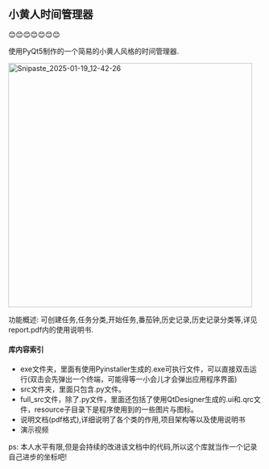 ## 小黄人时间管理器
:blush::blush::blush::blush::blush::blush::blush:

使用PyQt5制作的一个简易的小黄人风格的时间管理器.

<img width="484" alt="Snipaste_2025-01-19_12-42-26" src="https://github.com/user-attachments/assets/cb3fec19-36cc-4f36-a23c-e941c0d46d4d" />


功能概述:
可创建任务,任务分类,开始任务,番茄钟,历史记录,历史记录分类等,详见report.pdf内的使用说明书.

#### 库内容索引
- exe文件夹，里面有使用Pyinstaller生成的.exe可执行文件，可以直接双击运行(双击会先弹出一个终端，可能得等一小会儿才会弹出应用程序界面)
- src文件夹，里面只包含.py文件。
- full_src文件，除了.py文件，里面还包括了使用QtDesigner生成的.ui和.qrc文件，resource子目录下是程序使用到的一些图片与图标。
- 说明文档(pdf格式),详细说明了各个类的作用,项目架构等以及使用说明书
- 演示视频

ps: 本人水平有限,但是会持续的改进该文档中的代码,所以这个库就当作一个记录自己进步的坐标吧!
